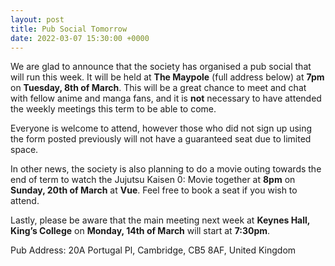 ```yaml
---
layout: post
title: Pub Social Tomorrow
date: 2022-03-07 15:30:00 +0000
---
```


We are glad to announce that the society has organised a pub social that will run this week. It will be held at **The Maypole** (full address below) at **7pm** on **Tuesday, 8th of March**. This will be a great chance to meet and chat with fellow anime and manga fans, and it is **not** necessary to have attended the weekly meetings this term to be able to come.

Everyone is welcome to attend, however those who did not sign up using the form posted previously will not have a guaranteed seat due to limited space. 

In other news, the society is also planning to do a movie outing towards the end of term to watch the Jujutsu Kaisen 0: Movie together at **8pm** on **Sunday, 20th of March** at **Vue**. Feel free to book a seat if you wish to attend.

Lastly, please be aware that the main meeting next week at **Keynes Hall, King’s College** on **Monday, 14th of March** will start at **7:30pm**.

Pub Address:
20A Portugal Pl, 
Cambridge, 
CB5 8AF, 
United Kingdom
